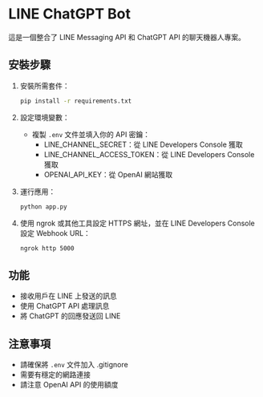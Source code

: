# LINE ChatGPT Bot

這是一個整合了 LINE Messaging API 和 ChatGPT API 的聊天機器人專案。

## 安裝步驟

1. 安裝所需套件：
   ```bash
   pip install -r requirements.txt
   ```

2. 設定環境變數：
   - 複製 `.env` 文件並填入你的 API 密鑰：
     - LINE_CHANNEL_SECRET：從 LINE Developers Console 獲取
     - LINE_CHANNEL_ACCESS_TOKEN：從 LINE Developers Console 獲取
     - OPENAI_API_KEY：從 OpenAI 網站獲取

3. 運行應用：
   ```bash
   python app.py
   ```

4. 使用 ngrok 或其他工具設定 HTTPS 網址，並在 LINE Developers Console 設定 Webhook URL：
   ```bash
   ngrok http 5000
   ```

## 功能

- 接收用戶在 LINE 上發送的訊息
- 使用 ChatGPT API 處理訊息
- 將 ChatGPT 的回應發送回 LINE

## 注意事項

- 請確保將 `.env` 文件加入 .gitignore
- 需要有穩定的網路連接
- 請注意 OpenAI API 的使用額度
